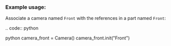 ### Example usage:

Associate a camera named ``Front`` with the 
references in a part named ``Front``:

.. code:: python

   python
   camera_front = Camera()
   camera_front.init("Front")

